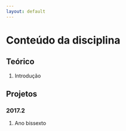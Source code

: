 ```yaml
---
layout: default
---
```


# Conteúdo da disciplina

## Teórico

1. Introdução


## Projetos

### 2017.2

1. Ano bissexto
